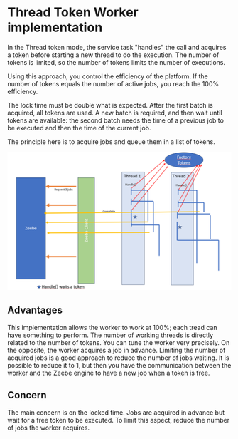 # Thread Token Worker implementation

In the Thread token mode, the service task "handles" the call and acquires a token before starting
a new thread to do the execution.
The number of tokens is limited, so the number of tokens limits the number of executions.

Using this approach, you control the efficiency of the platform. If the number of tokens equals the
number of active jobs, you reach the 100% efficiency.

The lock time must be double what is expected. After the first batch is acquired, all tokens are used.
A new batch is required, and then wait until tokens are available: the second batch needs the time
of a previous job to be executed and then the time of the current job.

The principle here is to acquire jobs and queue them in a list of tokens.


![Thread Token Worker](ThreadTokenWorker.png)


## Advantages
This implementation allows the worker to work at 100%; each tread can have something
to perform. The number of working threads is directly related to the number of tokens.
You can tune the worker very precisely.
On the opposite, the worker acquires a job in advance. Limiting the number of acquired jobs is a good approach to reduce the number of jobs waiting. It is possible to reduce it to 1, but then you have the communication between the worker and the Zeebe engine to have a new job when a token
is free.

## Concern
The main concern is on the locked time. Jobs are acquired in advance but wait for a free token
to be executed. To limit this aspect, reduce the number of jobs the worker acquires.
